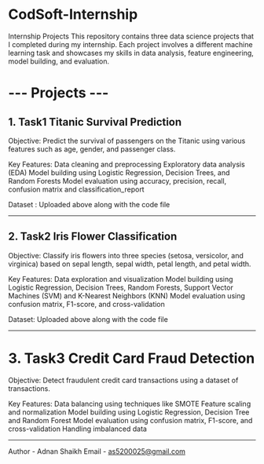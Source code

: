 # CodSoft-Internship

Internship Projects
This repository contains three data science projects that I completed during my internship. Each project involves a different machine learning task and showcases my skills in data analysis, feature engineering, model building, and evaluation.

# --- Projects ---

## 1. Task1 Titanic Survival Prediction

Objective:
Predict the survival of passengers on the Titanic using various features such as age, gender, and passenger class.

Key Features:
Data cleaning and preprocessing
Exploratory data analysis (EDA)
Model building using Logistic Regression, Decision Trees, and Random Forests
Model evaluation using accuracy, precision, recall, confusion matrix and classification_report


Dataset :
Uploaded above along with the code file

--------------------------------------------------------------------------------------------------------------------------------------------

## 2. Task2 Iris Flower Classification

Objective:
Classify iris flowers into three species (setosa, versicolor, and virginica) based on sepal length, sepal width, petal length, and petal width.

Key Features:
Data exploration and visualization
Model building using Logistic Regression, Decision Trees, Random Forests, Support Vector Machines (SVM) and K-Nearest Neighbors (KNN)
Model evaluation using confusion matrix, F1-score, and cross-validation

Dataset:
Uploaded above along with the code file

-------------------------------------------------------------------------------------------------------------------------------------------

# 3. Task3 Credit Card Fraud Detection

Objective:
Detect fraudulent credit card transactions using a dataset of transactions.

Key Features:
Data balancing using techniques like SMOTE
Feature scaling and normalization
Model building using Logistic Regression, Decision Tree and Random Forest
Model evaluation using confusion matrix, F1-score, and cross-validation
Handling imbalanced data

--------------------------------------------------------------------------------------------------------------------------------------------

Author - Adnan Shaikh
Email - as5200025@gmail.com
